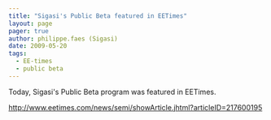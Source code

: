 ```yaml
---
title: "Sigasi's Public Beta featured in EETimes"
layout: page 
pager: true
author: philippe.faes (Sigasi)
date: 2009-05-20
tags: 
  - EE-times
  - public beta
---
```

<div class="content">
<p>Today, Sigasi's Public Beta program was featured in EETimes.</p><p><a href="http://www.eetimes.com/news/semi/showArticle.jhtml?articleID=217600195" title="http://www.eetimes.com/news/semi/showArticle.jhtml?articleID=217600195" class="elf-external elf-icon">http://www.eetimes.com/news/semi/showArticle.jhtml?articleID=217600195</a></p>  </div>

